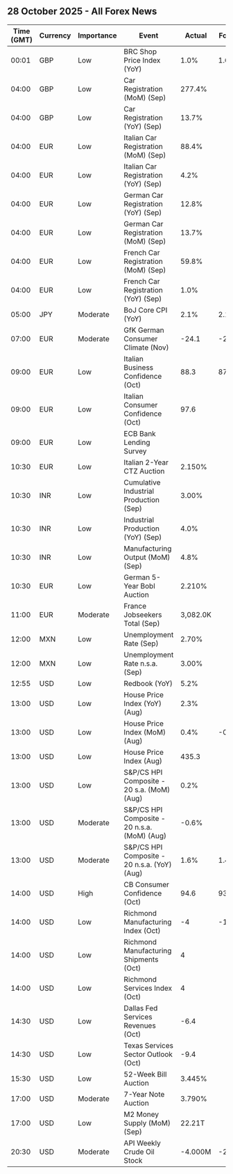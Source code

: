 ## 28 October 2025 - All Forex News

| Time (GMT) | Currency | Importance | Event | Actual | Forecast | Previous |
|------|----------|------------|-------|--------|----------|----------|
| 00:01 | GBP | Low | BRC Shop Price Index (YoY) | 1.0% | 1.6% | 1.4% |
| 04:00 | GBP | Low | Car Registration (MoM) (Sep) | 277.4% |  | -40.8% |
| 04:00 | GBP | Low | Car Registration (YoY) (Sep) | 13.7% |  | -2.0% |
| 04:00 | EUR | Low | Italian Car Registration (MoM) (Sep) | 88.4% |  | -43.2% |
| 04:00 | EUR | Low | Italian Car Registration (YoY) (Sep) | 4.2% |  | -2.7% |
| 04:00 | EUR | Low | German Car Registration (YoY) (Sep) | 12.8% |  | 5.0% |
| 04:00 | EUR | Low | German Car Registration (MoM) (Sep) | 13.7% |  | -21.7% |
| 04:00 | EUR | Low | French Car Registration (MoM) (Sep) | 59.8% |  | -24.5% |
| 04:00 | EUR | Low | French Car Registration (YoY) (Sep) | 1.0% |  | 2.2% |
| 05:00 | JPY | Moderate | BoJ Core CPI (YoY) | 2.1% | 2.1% | 2.0% |
| 07:00 | EUR | Moderate | GfK German Consumer Climate (Nov) | -24.1 | -22.0 | -22.5 |
| 09:00 | EUR | Low | Italian Business Confidence (Oct) | 88.3 | 87.5 | 87.4 |
| 09:00 | EUR | Low | Italian Consumer Confidence (Oct) | 97.6 |  | 96.8 |
| 09:00 | EUR | Low | ECB Bank Lending Survey |  |  |  |
| 10:30 | EUR | Low | Italian 2-Year CTZ Auction | 2.150% |  | 2.230% |
| 10:30 | INR | Low | Cumulative Industrial Production (Sep) | 3.00% |  | 2.80% |
| 10:30 | INR | Low | Industrial Production (YoY) (Sep) | 4.0% |  | 4.0% |
| 10:30 | INR | Low | Manufacturing Output (MoM) (Sep) | 4.8% |  | 3.8% |
| 10:30 | EUR | Low | German 5-Year Bobl Auction | 2.210% |  | 2.310% |
| 11:00 | EUR | Moderate | France Jobseekers Total (Sep) | 3,082.0K |  | 3,021.8K |
| 12:00 | MXN | Low | Unemployment Rate (Sep) | 2.70% |  | 2.60% |
| 12:00 | MXN | Low | Unemployment Rate n.s.a. (Sep) | 3.00% |  | 2.90% |
| 12:55 | USD | Low | Redbook (YoY) | 5.2% |  | 5.0% |
| 13:00 | USD | Low | House Price Index (YoY) (Aug) | 2.3% |  | 2.4% |
| 13:00 | USD | Low | House Price Index (MoM) (Aug) | 0.4% | -0.1% | 0.0% |
| 13:00 | USD | Low | House Price Index (Aug) | 435.3 |  | 433.6 |
| 13:00 | USD | Low | S&P/CS HPI Composite - 20 s.a. (MoM) (Aug) | 0.2% |  | -0.1% |
| 13:00 | USD | Moderate | S&P/CS HPI Composite - 20 n.s.a. (MoM) (Aug) | -0.6% |  | -0.3% |
| 13:00 | USD | Moderate | S&P/CS HPI Composite - 20 n.s.a. (YoY) (Aug) | 1.6% | 1.4% | 1.8% |
| 14:00 | USD | High | CB Consumer Confidence (Oct) | 94.6 | 93.4 | 95.6 |
| 14:00 | USD | Low | Richmond Manufacturing Index (Oct) | -4 | -11 | -17 |
| 14:00 | USD | Low | Richmond Manufacturing Shipments (Oct) | 4 |  | -20 |
| 14:00 | USD | Low | Richmond Services Index (Oct) | 4 |  | 1 |
| 14:30 | USD | Low | Dallas Fed Services Revenues (Oct) | -6.4 |  | -2.4 |
| 14:30 | USD | Low | Texas Services Sector Outlook (Oct) | -9.4 |  | -5.6 |
| 15:30 | USD | Low | 52-Week Bill Auction | 3.445% |  | 3.540% |
| 17:00 | USD | Moderate | 7-Year Note Auction | 3.790% |  | 3.953% |
| 17:00 | USD | Low | M2 Money Supply (MoM) (Sep) | 22.21T |  | 22.20T |
| 20:30 | USD | Moderate | API Weekly Crude Oil Stock | -4.000M | -2.900M | -2.980M |
